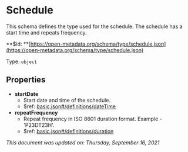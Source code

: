 # Schedule

This schema defines the type used for the schedule. The schedule has a start time and repeats frequency.

**$id: **[https://open-metadata.org/schema/type/schedule.json](https://open-metadata.org/schema/type/schedule.json)

Type: `object`

## Properties

* **startDate**
  * Start date and time of the schedule.
  * $ref: [basic.json#/definitions/dateTime](basic.md#datetime)
* **repeatFrequency**
  * Repeat frequency in ISO 8601 duration format. Example - 'P23DT23H'.
  * $ref: [basic.json#/definitions/duration](basic.md#duration)

_This document was updated on: Thursday, September 16, 2021_
